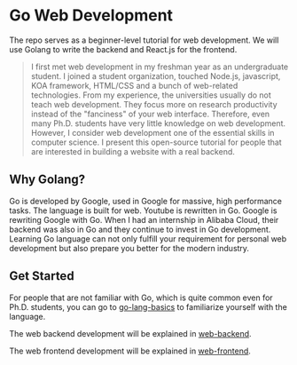 # Go Web Development

The repo serves as a beginner-level tutorial for web development. We will use Golang to write the backend and React.js for the frontend.

> I first met web development in my freshman year as an undergraduate student. I joined a student organization, touched Node.js, javascript, KOA framework, HTML/CSS and a bunch of web-related technologies. From my experience, the universities usually do not teach web development. They focus more on research productivity instead of the "fanciness" of your web interface. Therefore, even many Ph.D. students have very little knowledge on web development. However, I consider web development one of the essential skills in computer science. I present this open-source tutorial for people that are interested in building a website with a real backend.


## Why Golang?

Go is developed by Google, used in Google for massive, high performance tasks. The language is built for web. Youtube is rewritten in Go. Google is rewriting Google with Go. When I had an internship in Alibaba Cloud, their backend was also in Go and they continue to invest in Go development. Learning Go language can not only fulfill your requirement for personal web development but also prepare you better for the modern industry.


## Get Started

For people that are not familiar with Go, which is quite common even for Ph.D. students, you can go to [go-lang-basics](go-lang-basics/readme.md) to familiarize yourself with the language.

The web backend development will be explained in [web-backend](web-backend/readme.md).

The web frontend development will be explained in [web-frontend](web-frontend/readme.md).